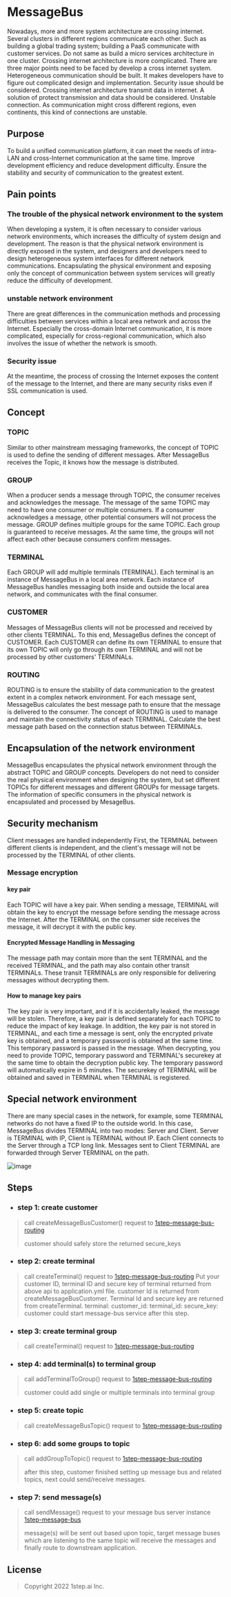 # MessageBus
Nowadays, more and more system architecture are crossing internet. Several clusters in different regions communicate each other. Such as building a global trading system; building a PaaS communicate with customer services. Do not same as build a micro services architecture in one cluster. Crossing internet architecture is more complicated. There are three major points need to be faced by develop a cross internet system. Heterogeneous communication should be built. It makes developers have to figure out complicated design and implementation. Security issue should be considered. Crossing internet architecture transmit data in internet. A solution of protect transmission and data should be considered. Unstable connection. As communication might cross different regions, even continents, this kind of connections are unstable. 

## Purpose 
To build a unified communication platform, it can meet the needs of intra-LAN and cross-Internet communication at the same time. Improve development efficiency and reduce development difficulty. Ensure the stability and security of communication to the greatest extent.

## Pain points
### The trouble of the physical network environment to the system
When developing a system, it is often necessary to consider various network environments, which increases the difficulty of system design and development. The reason is that the physical network environment is directly exposed in the system, and designers and developers need to design heterogeneous system interfaces for different network communications. Encapsulating the physical environment and exposing only the concept of communication between system services will greatly reduce the difficulty of development.

### unstable network environment
There are great differences in the communication methods and processing difficulties between services within a local area network and across the Internet. Especially the cross-domain Internet communication, it is more complicated, especially for cross-regional communication, which also involves the issue of whether the network is smooth.

### Security issue
At the meantime, the process of crossing the Internet exposes the content of the message to the Internet, and there are many security risks even if SSL communication is used.

## Concept
### TOPIC

Similar to other mainstream messaging frameworks, the concept of TOPIC is used to define the sending of different messages. After MessageBus receives the Topic, it knows how the message is distributed.

### GROUP

When a producer sends a message through TOPIC, the consumer receives and acknowledges the message. The message of the same TOPIC may need to have one consumer or multiple consumers. If a consumer acknowledges a message, other potential consumers will not process the message. GROUP defines multiple groups for the same TOPIC. Each group is guaranteed to receive messages. At the same time, the groups will not affect each other because consumers confirm messages.

### TERMINAL

Each GROUP will add multiple terminals (TERMINAL). Each terminal is an instance of MessageBus in a local area network. Each instance of MessageBus handles messaging both inside and outside the local area network, and communicates with the final consumer.

### CUSTOMER

Messages of MessageBus clients will not be processed and received by other clients TERMINAL. To this end, MessageBus defines the concept of CUSTOMER. Each CUSTOMER can define its own TERMINAL to ensure that its own TOPIC will only go through its own TERMINAL and will not be processed by other customers' TERMINALs.

### ROUTING

ROUTING is to ensure the stability of data communication to the greatest extent in a complex network environment. For each message sent, MessageBus calculates the best message path to ensure that the message is delivered to the consumer. The concept of ROUTING is used to manage and maintain the connectivity status of each TERMINAL. Calculate the best message path based on the connection status between TERMINALs.

## Encapsulation of the network environment
MessageBus encapsulates the physical network environment through the abstract TOPIC and GROUP concepts. Developers do not need to consider the real physical environment when designing the system, but set different TOPICs for different messages and different GROUPs for message targets. The information of specific consumers in the physical network is encapsulated and processed by MesageBus.

## Security mechanism
Client messages are handled independently
First, the TERMINAL between different clients is independent, and the client's message will not be processed by the TERMINAL of other clients.

### Message encryption
#### key pair
Each TOPIC will have a key pair. When sending a message, TERMINAL will obtain the key to encrypt the message before sending the message across the Internet. After the TERMINAL on the consumer side receives the message, it will decrypt it with the public key.

#### Encrypted Message Handling in Messaging

The message path may contain more than the sent TERMINAL and the received TERMINAL, and the path may also contain other transit TERMINALs. These transit TERMINALs are only responsible for delivering messages without decrypting them.

#### How to manage key pairs

The key pair is very important, and if it is accidentally leaked, the message will be stolen. Therefore, a key pair is defined separately for each TOPIC to reduce the impact of key leakage. In addition, the key pair is not stored in TERMINAL, and each time a message is sent, only the encrypted private key is obtained, and a temporary password is obtained at the same time. This temporary password is passed in the message. When decrypting, you need to provide TOPIC, temporary password and TERMINAL's securekey at the same time to obtain the decryption public key. The temporary password will automatically expire in 5 minutes. The securekey of TERMINAL will be obtained and saved in TERMINAL when TERMINAL is registered.

## Special network environment
There are many special cases in the network, for example, some TERMINAL networks do not have a fixed IP to the outside world. In this case, MessageBus divides TERMINAL into two modes: Server and Client. Server is TERMINAL with IP, Client is TERMINAL without IP. Each Client connects to the Server through a TCP long link. Messages sent to Client TERMINAL are forwarded through Server TERMINAL on the path.

![image](https://user-images.githubusercontent.com/107015943/172992939-54b92557-0905-4609-8ebf-1c3e00a90293.png)


## Steps
* ### step 1: create customer
>  call createMessageBusCustomer() request to [1step-message-bus-routing](https://github.com/onestepai/MessageBusRoutingService)
>  
>  customer should safely store the returned secure_keys
>
* ### step 2: create terminal
>  call createTerminal() request to [1step-message-bus-routing](https://github.com/onestepai/MessageBusRoutingService)
>  Put your customer ID, terminal ID and secure key of terminal returned from above api to application.yml file. customer Id is returned from createMessageBusCustomer. Terminal Id and secure key are returned from createTerminal.
>  terminal:
>       customer_id:
>       terminal_id:
>       secure_key:
>  customer could start message-bus service after this step.
>
* ### step 3: create terminal group
>  call createTerminal() request to [1step-message-bus-routing](https://github.com/onestepai/MessageBusRoutingService)
>
* ### step 4: add terminal(s) to terminal group
>  call addTerminalToGroup() request to [1step-message-bus-routing](https://github.com/onestepai/MessageBusRoutingService)
>
>  customer could add single or multiple terminals into terminal group
>
* ### step 5: create topic
>  call createMessageBusTopic() request to [1step-message-bus-routing](https://github.com/onestepai/MessageBusRoutingService)
>
* ### step 6: add some groups to topic
>  call addGroupToTopic() request to [1step-message-bus-routing](https://github.com/onestepai/MessageBusRoutingService)
>
>  after this step, customer finished setting up message bus and related topics, next could send/receive messages.
>
* ### step 7: send message(s)
>  call sendMessage() request to your message bus server instance [1step-message-bus](https://github.com/onestepai/MessageBus)
>
>  message(s) will be sent out based upon topic, target message buses which are listening to the same topic will receive the messages and finally route to downstream application.



## License
> Copyright 2022 1step.ai Inc.


